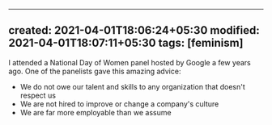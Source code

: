 

---
created: 2021-04-01T18:06:24+05:30
modified: 2021-04-01T18:07:11+05:30
tags: [feminism]
---
 I attended a National Day of Women panel hosted by Google a few years ago. One of the panelists gave this amazing advice:

* We do not owe our talent and skills to any organization that doesn't respect us
* We are not hired to improve or change a company's culture
* We are far more employable than we assume 
